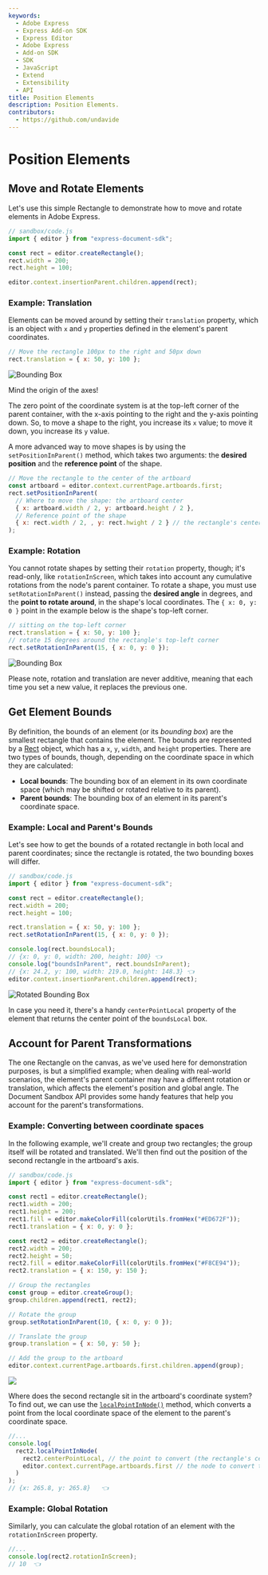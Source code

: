 ```yaml
---
keywords:
  - Adobe Express
  - Express Add-on SDK
  - Express Editor
  - Adobe Express
  - Add-on SDK
  - SDK
  - JavaScript
  - Extend
  - Extensibility
  - API
title: Position Elements
description: Position Elements.
contributors:
  - https://github.com/undavide
---
```


# Position Elements

## Move and Rotate Elements

Let's use this simple Rectangle to demonstrate how to move and rotate elements in Adobe Express.

```js
// sandbox/code.js
import { editor } from "express-document-sdk";

const rect = editor.createRectangle();
rect.width = 200;
rect.height = 100;

editor.context.insertionParent.children.append(rect);
```

### Example: Translation

Elements can be moved around by setting their `translation` property, which is an object with `x` and `y` properties defined in the element's parent coordinates.

```js
// Move the rectangle 100px to the right and 50px down
rect.translation = { x: 50, y: 100 };
```

![Bounding Box](./images/position_bounding-box.png)

<InlineAlert slots="header, text1" variant="info" />

Mind the origin of the axes!

The zero point of the coordinate system is at the top-left corner of the parent container, with the x-axis pointing to the right and the y-axis pointing down. So, to move a shape to the right, you increase its `x` value; to move it down, you increase its `y` value.

A more advanced way to move shapes is by using the `setPositionInParent()` method, which takes two arguments: the **desired position** and the **reference point** of the shape.

```js
// Move the rectangle to the center of the artboard
const artboard = editor.context.currentPage.artboards.first;
rect.setPositionInParent(
  // Where to move the shape: the artboard center
  { x: artboard.width / 2, y: artboard.height / 2 },
  // Reference point of the shape
  { x: rect.width / 2, , y: rect.hwight / 2 } // the rectangle's center 👈
);
```

### Example: Rotation

You cannot rotate shapes by setting their `rotation` property, though; it's read-only, like `rotationInScreen`, which takes into account any cumulative rotations from the node's parent container. To rotate a shape, you must use `setRotationInParent()` instead, passing the **desired angle** in degrees, and the **point to rotate around**, in the shape's local coordinates. The `{ x: 0, y: 0 }` point in the example below is the shape's top-left corner.

```js
// sitting on the top-left corner
rect.translation = { x: 50, y: 100 };
// rotate 15 degrees around the rectangle's top-left corner
rect.setRotationInParent(15, { x: 0, y: 0 });
```

![Bounding Box](./images/position_rotate.png)

<InlineAlert slots="text1" variant="info" />

Please note, rotation and translation are never additive, meaning that each time you set a new value, it replaces the previous one.

## Get Element Bounds

By definition, the bounds of an element (or its _bounding box_) are the smallest rectangle that contains the element. The bounds are represented by a [Rect](../../../references/document-sandbox/document-apis/interfaces/Rect.md) object, which has a `x`, `y`, `width`, and `height` properties. There are two types of bounds, though, depending on the coordinate space in which they are calculated:

- **Local bounds**: The bounding box of an element in its own coordinate space (which may be shifted or rotated relative to its parent).
- **Parent bounds**: The bounding box of an element in its parent's coordinate space.

### Example: Local and Parent's Bounds

Let's see how to get the bounds of a rotated rectangle in both local and parent coordinates; since the rectangle is rotated, the two bounding boxes will differ.

```js
// sandbox/code.js
import { editor } from "express-document-sdk";

const rect = editor.createRectangle();
rect.width = 200;
rect.height = 100;

rect.translation = { x: 50, y: 100 };
rect.setRotationInParent(15, { x: 0, y: 0 });

console.log(rect.boundsLocal);
// {x: 0, y: 0, width: 200, height: 100} 👈
console.log("boundsInParent", rect.boundsInParent);
// {x: 24.2, y: 100, width: 219.0, height: 148.3} 👈
editor.context.insertionParent.children.append(rect);
```

![Rotated Bounding Box](./images/position_rotated-bounding-box.png)

<InlineAlert slots="text1" variant="info" />

In case you need it, there's a handy `centerPointLocal` property of the element that returns the center point of the `boundsLocal` box.

## Account for Parent Transformations

The one Rectangle on the canvas, as we've used here for demonstration purposes, is but a simplified example; when dealing with real-world scenarios, the element's parent container may have a different rotation or translation, which affects the element's position and global angle. The Document Sandbox API provides some handy features that help you account for the parent's transformations.

### Example: Converting between coordinate spaces

In the following example, we'll create and group two rectangles; the group itself will be rotated and translated. We'll then find out the position of the second rectangle in the artboard's axis.

```js
// sandbox/code.js
import { editor } from "express-document-sdk";

const rect1 = editor.createRectangle();
rect1.width = 200;
rect1.height = 200;
rect1.fill = editor.makeColorFill(colorUtils.fromHex("#ED672F"));
rect1.translation = { x: 0, y: 0 };

const rect2 = editor.createRectangle();
rect2.width = 200;
rect2.height = 50;
rect2.fill = editor.makeColorFill(colorUtils.fromHex("#F8CE94"));
rect2.translation = { x: 150, y: 150 };

// Group the rectangles
const group = editor.createGroup();
group.children.append(rect1, rect2);

// Rotate the group
group.setRotationInParent(10, { x: 0, y: 0 });

// Translate the group
group.translation = { x: 50, y: 50 };

// Add the group to the artboard
editor.context.currentPage.artboards.first.children.append(group);
```

![](./images/position_parent.png)

Where does the second rectangle sit in the artboard's coordinate system? To find out, we can use the [`localPointInNode()`](../../../references/document-sandbox/document-apis/classes/FillableNode.md#localpointinnode) method, which converts a point from the local coordinate space of the element to the parent's coordinate space.

```js
//...
console.log(
  rect2.localPointInNode(
    rect2.centerPointLocal, // the point to convert (the rectangle's center)
    editor.context.currentPage.artboards.first // the node to convert to (the artboard)
  )
);
// {x: 265.8, y: 265.8}   👈
```

### Example: Global Rotation

Similarly, you can calculate the global rotation of an element with the `rotationInScreen` property.

```js
//...
console.log(rect2.rotationInScreen);
// 10  👈
```
